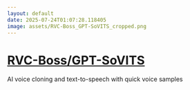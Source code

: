```yaml
---
layout: default
date: 2025-07-24T01:07:28.118405
image: assets/RVC-Boss_GPT-SoVITS_cropped.png
---
```


# [RVC-Boss/GPT-SoVITS](https://github.com/RVC-Boss/GPT-SoVITS)

AI voice cloning and text-to-speech with quick voice samples
